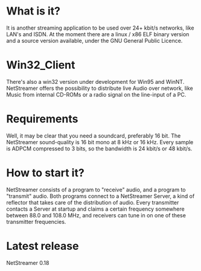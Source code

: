 # What is it?
It is another streaming application to be used over 24+ kbit/s networks, like LAN's and ISDN. At the moment there are a linux / x86 ELF binary version and a source version available, under the GNU General Public
Licence.

# Win32_Client
There's also a win32 version under development for Win95 and WinNT. NetStreamer offers the possibility to distribute live Audio over network, like Music from internal CD-ROMs or a radio signal on the line-input of a PC.

# Requirements
Well, it may be clear that you need a soundcard, preferably 16 bit. The NetStreamer sound-quality is 16 bit mono at 8 kHz or 16 kHz. Every sample is ADPCM compressed to 3 bits, so the bandwidth is 24 kbit/s or 48 kbit/s.

# How to start it?
NetStreamer consists of a program to "receive" audio, and a program to "transmit" audio. Both programs connect to a NetStreamer Server, a kind of reflector that takes care of the distribution of audio. Every transmitter contacts a Server at startup and claims a certain frequency somewhere between 88.0 and 108.0 MHz, and receivers can tune in on one of these transmitter frequencies.

# Latest release
NetStreamer 0.18
